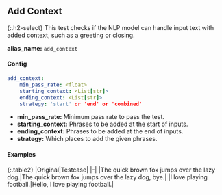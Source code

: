 
## Add Context

<div class="main-docs" markdown="1"><div class="h3-box" markdown="1">

{:.h2-select}
This test checks if the NLP model can handle input text with added context, such as a greeting or closing.

**alias_name:** `add_context`

</div><div class="h3-box" markdown="1">

#### Config
```yaml
add_context:
    min_pass_rate: <float>
    starting_context: <List[str]>
    ending_context: <List[str]>
    strategy: 'start' or 'end' or 'combined'
```
- **min_pass_rate:** Minimum pass rate to pass the test.
- **starting_context:** Phrases to be added at the start of inputs.
- **ending_context:** Phrases to be added at the end of inputs.
- **strategy:** Which places to add the given phrases.

#### Examples

{:.table2}
|Original|Testcase|
|-|
|The quick brown fox jumps over the lazy dog.|The quick brown fox jumps over the lazy dog, bye.|
|I love playing football.|Hello, I love playing football.|


</div></div>
